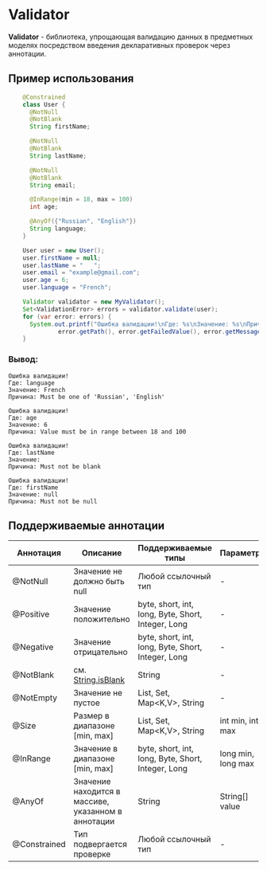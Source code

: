 # Validator

**Validator** - библиотека, упрощающая валидацию данных в предметных моделях посредством введения декларативных проверок через аннотации.

## Пример использования

```java
    @Constrained
    class User {
      @NotNull
      @NotBlank
      String firstName;

      @NotNull
      @NotBlank
      String lastName;

      @NotNull
      @NotBlank
      String email;

      @InRange(min = 18, max = 100)
      int age;

      @AnyOf({"Russian", "English"})
      String language;
    }

    User user = new User();
    user.firstName = null;
    user.lastName = "   ";
    user.email = "example@gmail.com";
    user.age = 6;
    user.language = "French";

    Validator validator = new MyValidator();
    Set<ValidationError> errors = validator.validate(user);
    for (var error: errors) {
      System.out.printf("Ошибка валидации!\nГде: %s\nЗначение: %s\nПричина: %s\n%n",
              error.getPath(), error.getFailedValue(), error.getMessage());
    }
```

### Вывод:
```
Ошибка валидации!
Где: language
Значение: French
Причина: Must be one of 'Russian', 'English'

Ошибка валидации!
Где: age
Значение: 6
Причина: Value must be in range between 18 and 100

Ошибка валидации!
Где: lastName
Значение:    
Причина: Must not be blank

Ошибка валидации!
Где: firstName
Значение: null
Причина: Must not be null
```

## Поддерживаемые аннотации
| Аннотация | Описание | Поддерживаемые типы | Параметры |
| --- | --- | --- | --- |
| @NotNull | Значение не должно быть null | Любой ссылочный тип | - |
| @Positive | Значение положительно | byte, short, int, long, Byte, Short, Integer, Long | - |
| @Negative | Значение отрицательно | byte, short, int, long, Byte, Short, Integer, Long | - |
| @NotBlank | см. [String.isBlank](https://docs.oracle.com/en/java/javase/11/docs/api/java.base/java/lang/String.html#isBlank()) | String | - |
| @NotEmpty | Значение не пустое | List<T>, Set<T>, Map<K,V>, String | - |
| @Size | Размер в диапазоне [min, max] | List<T>, Set<T>, Map<K,V>, String | int min, int max |
| @InRange | Значение в диапазоне [min, max] | byte, short, int, long, Byte, Short, Integer, Long | long min, long max |
| @AnyOf | Значение находится в массиве, указанном в аннотации | String | String[] value |
| @Constrained | Тип подвергается проверке | Любой ссылочный тип | - |
